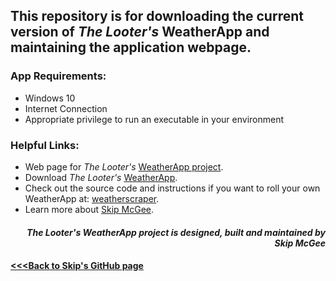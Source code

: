 ## This repository is for downloading the current version of *The Looter's* WeatherApp and maintaining the application webpage.
####

####
### App Requirements:
- Windows 10
- Internet Connection
- Appropriate privilege to run an executable in your environment
####

####
### Helpful Links:
- Web page for *The Looter's* [WeatherApp project](https://skipmcgee.github.io/WeatherApp/).
- Download *The Looter's* [WeatherApp](https://github.com/skipmcgee/WeatherApp/tree/main/download).
- Check out the source code and instructions if you want to roll your own WeatherApp at: [weatherscraper](https://github.com/skipmcgee/weatherscraper).
- Learn more about [Skip McGee](https://skipmcgee.github.io).
####

####
*<p align="right"><b>The Looter's WeatherApp project is designed, built and maintained by Skip McGee</b></p>*
####

#### [<<<Back to Skip's GitHub page](https://skipmcgee.github.io)
